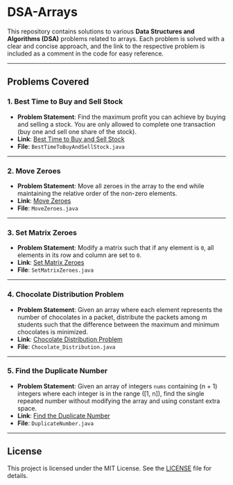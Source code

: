 # DSA-Arrays
This repository contains solutions to various **Data Structures and Algorithms (DSA)** problems related to arrays. Each problem is solved with a clear and concise approach, and the link to the respective problem is included as a comment in the code for easy reference.

---

## **Problems Covered**

### 1. Best Time to Buy and Sell Stock
   - **Problem Statement**: Find the maximum profit you can achieve by buying and selling a stock. You are only allowed to complete one transaction (buy one and sell one share of the stock).
   - **Link**: [Best Time to Buy and Sell Stock](https://leetcode.com/problems/best-time-to-buy-and-sell-stock/)
   - **File**: `BestTimeToBuyAndSellStock.java`

---

### 2. Move Zeroes
   - **Problem Statement**: Move all zeroes in the array to the end while maintaining the relative order of the non-zero elements.
   - **Link**: [Move Zeroes](https://leetcode.com/problems/move-zeroes/)
   - **File**: `MoveZeroes.java`

---

### 3. Set Matrix Zeroes
   - **Problem Statement**: Modify a matrix such that if any element is `0`, all elements in its row and column are set to `0`.
   - **Link**: [Set Matrix Zeroes](https://leetcode.com/problems/set-matrix-zeroes/)
   - **File**: `SetMatrixZeroes.java`

---

### 4. Chocolate Distribution Problem
   - **Problem Statement**: Given an array where each element represents the number of chocolates in a packet, distribute the packets among m students such that the difference between the maximum and minimum chocolates is minimized.
   - **Link**: [Chocolate Distribution Problem](https://www.geeksforgeeks.org/problems/chocolate-distribution-problem3825/1)
   - **File**: `Chocolate_Distribution.java`

---

### 5. Find the Duplicate Number
   - **Problem Statement**: Given an array of integers `nums` containing \(n + 1\) integers where each integer is in the range \([1, n]\), find the single repeated number without modifying the array and using constant extra space.
   - **Link**: [Find the Duplicate Number](https://leetcode.com/problems/find-the-duplicate-number/)
   - **File**: `DuplicateNumber.java`

---

## **License**
This project is licensed under the MIT License. See the [LICENSE](LICENSE) file for details.
